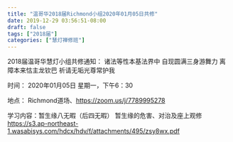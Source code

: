 ```yaml
---
title: "温哥华2018届Richmond小组2020年01月05日共修"
date: 2019-12-29 03:56:51-08:00
draft: false
tags: ["2018届"]
categories: ["慧灯禅修班"]
---
```

2018届温哥华慧灯小组共修通知：
诸法等性本基法界中
自现圆满三身游舞力
离障本来怙主龙钦巴
祈请无垢光尊常护我

时间：
2020年01月05日 星期一，下午6：30

地点：
Richmond道场、<https://zoom.us/j/7789995278>

学习内容：暂生缘八无暇（后四无暇） 暂生缘的危害、对治及座上观修
<https://s3.ap-northeast-1.wasabisys.com/hdcx/hdv/f/attachments/495/zsy8wx.pdf>
